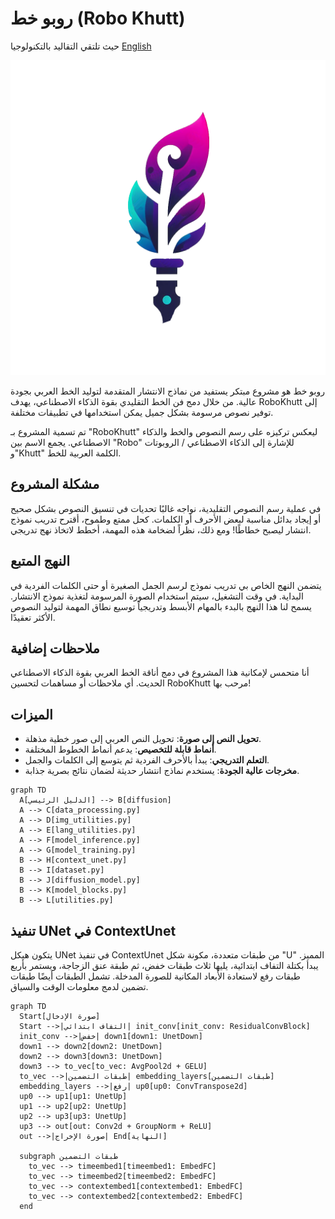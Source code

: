 # روبو خط (Robo Khutt)
حيث تلتقي التقاليد بالتكنولوجيا
[English](./README_en.md)

![RoboKhutt Logo](./logo.png)

روبو خط هو مشروع مبتكر يستفيد من نماذج الانتشار المتقدمة لتوليد الخط العربي بجودة عالية. من خلال دمج فن الخط التقليدي بقوة الذكاء الاصطناعي، يهدف RoboKhutt إلى توفير نصوص مرسومة بشكل جميل يمكن استخدامها في تطبيقات مختلفة.

تم تسمية المشروع بـ "RoboKhutt" ليعكس تركيزه على رسم النصوص والخط والذكاء الاصطناعي. يجمع الاسم بين "Robo" للإشارة إلى الذكاء الاصطناعي / الروبوتات و"Khutt" الكلمة العربية للخط.

## مشكلة المشروع
في عملية رسم النصوص التقليدية، نواجه غالبًا تحديات في تنسيق النصوص بشكل صحيح أو إيجاد بدائل مناسبة لبعض الأحرف أو الكلمات. كحل ممتع وطموح، أقترح تدريب نموذج انتشار ليصبح خطاطًا! ومع ذلك، نظراً لضخامة هذه المهمة، أخطط لاتخاذ نهج تدريجي.

## النهج المتبع
يتضمن النهج الخاص بي تدريب نموذج لرسم الجمل الصغيرة أو حتى الكلمات الفردية في البداية. في وقت التشغيل، سيتم استخدام الصورة المرسومة لتغذية نموذج الانتشار. يسمح لنا هذا النهج بالبدء بالمهام الأبسط وتدريجياً توسيع نطاق المهمة لتوليد النصوص الأكثر تعقيدًا.

## ملاحظات إضافية
أنا متحمس لإمكانية هذا المشروع في دمج أناقة الخط العربي بقوة الذكاء الاصطناعي الحديث. أي ملاحظات أو مساهمات لتحسين RoboKhutt مرحب بها!

## الميزات

- **تحويل النص إلى صورة**: تحويل النص العربي إلى صور خطية مذهلة.
- **أنماط قابلة للتخصيص**: يدعم أنماط الخطوط المختلفة.
- **التعلم التدريجي**: يبدأ بالأحرف الفردية ثم يتوسع إلى الكلمات والجمل.
- **مخرجات عالية الجودة**: يستخدم نماذج انتشار حديثة لضمان نتائج بصرية جذابة.

```mermaid
graph TD
  A[الدليل الرئيسي] --> B[diffusion]
  A --> C[data_processing.py]
  A --> D[img_utilities.py]
  A --> E[lang_utilities.py]
  A --> F[model_inference.py]
  A --> G[model_training.py]
  B --> H[context_unet.py]
  B --> I[dataset.py]
  B --> J[diffusion_model.py]
  B --> K[model_blocks.py]
  B --> L[utilities.py]
```

## تنفيذ UNet في ContextUnet

يتكون هيكل UNet في تنفيذ ContextUnet من طبقات متعددة، مكونة شكل "U" المميز. يبدأ بكتلة التفاف ابتدائية، يليها ثلاث طبقات خفض، ثم طبقة عنق الزجاجة، ويستمر بأربع طبقات رفع لاستعادة الأبعاد المكانية للصورة المدخلة. تشمل الطبقات أيضًا طبقات تضمين لدمج معلومات الوقت والسياق.


```mermaid
graph TD
  Start[صورة الإدخال]
  Start -->|التفاف ابتدائي| init_conv[init_conv: ResidualConvBlock]
  init_conv -->|خفض| down1[down1: UnetDown]
  down1 --> down2[down2: UnetDown]
  down2 --> down3[down3: UnetDown]
  down3 --> to_vec[to_vec: AvgPool2d + GELU]
  to_vec -->|طبقات التضمين| embedding_layers[طبقات التضمين]
  embedding_layers -->|رفع| up0[up0: ConvTranspose2d]
  up0 --> up1[up1: UnetUp]
  up1 --> up2[up2: UnetUp]
  up2 --> up3[up3: UnetUp]
  up3 --> out[out: Conv2d + GroupNorm + ReLU]
  out -->|صورة الإخراج| End[النهاية]
  
  subgraph طبقات التضمين
    to_vec --> timeembed1[timeembed1: EmbedFC]
    to_vec --> timeembed2[timeembed2: EmbedFC]
    to_vec --> contextembed1[contextembed1: EmbedFC]
    to_vec --> contextembed2[contextembed2: EmbedFC]
  end
```

